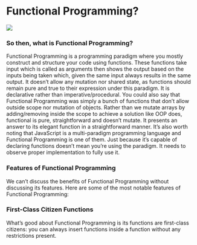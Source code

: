 # Functional Programming?


![](https://files.realpython.com/media/TUT19---Functional-Programming_Watermarked.3bb16c6198a2.jpg)

### So then, what is Functional Programming?
Functional Programming is a programming paradigm where you mostly construct and structure your code using functions. These functions take input which is called as arguments then shows the output based on the inputs being taken which, given the same input always results in the same output.
It doesn’t allow any mutation nor shared state, as functions should remain pure and true to their expression under this paradigm. It is declarative rather than imperative/procedural.
You could also say that Functional Programming was simply a bunch of functions that don’t allow outside scope nor mutation of objects. Rather than we mutate arrays by adding/removing inside the scope to achieve a solution like OOP does, functional is pure, straightforward and doesn’t mutate. It presents an answer to its elegant function in a straightforward manner.
It’s also worth noting that JavaScript is a multi-paradigm programming language and Functional Programming is one of them. Just because it’s capable of declaring functions doesn’t mean you’re using the paradigm. It needs to observe proper implementation to fully use it.
### Features of Functional Programming
We can’t discuss the benefits of Functional Programming without discussing its features. Here are some of the most notable features of Functional Programming:
### First-Class Citizen Functions
What’s good about Functional Programming is its functions are first-class citizens: you can always insert functions inside a function without any restrictions present.
